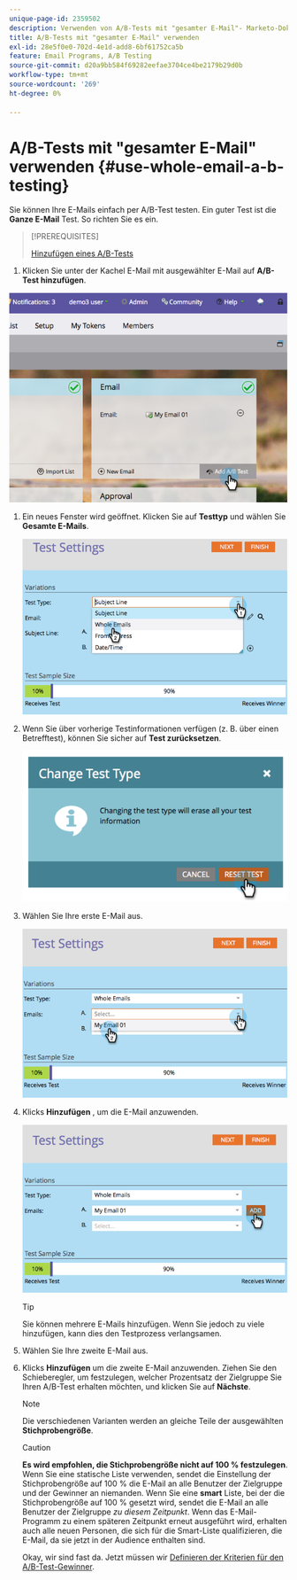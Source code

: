 ```yaml
---
unique-page-id: 2359502
description: Verwenden von A/B-Tests mit "gesamter E-Mail"- Marketo-Dokumente - Produktdokumentation
title: A/B-Tests mit "gesamter E-Mail" verwenden
exl-id: 28e5f0e0-702d-4e1d-add8-6bf61752ca5b
feature: Email Programs, A/B Testing
source-git-commit: d20a9bb584f69282eefae3704ce4be2179b29d0b
workflow-type: tm+mt
source-wordcount: '269'
ht-degree: 0%

---
```


# A/B-Tests mit &quot;gesamter E-Mail&quot; verwenden {#use-whole-email-a-b-testing}

Sie können Ihre E-Mails einfach per A/B-Test testen. Ein guter Test ist die **Ganze E-Mail** Test. So richten Sie es ein.

>[!PREREQUISITES]
>
>[Hinzufügen eines A/B-Tests](/help/marketo/product-docs/email-marketing/email-programs/email-program-actions/email-test-a-b-test/add-an-a-b-test.md)

1. Klicken Sie unter der Kachel E-Mail mit ausgewählter E-Mail auf **A/B-Test hinzufügen**.

![](assets/image2014-9-12-15-3a22-3a12.png)

1. Ein neues Fenster wird geöffnet. Klicken Sie auf **Testtyp** und wählen Sie **Gesamte E-Mails**.

   ![](assets/image2014-9-12-15-3a22-3a27.png)

1. Wenn Sie über vorherige Testinformationen verfügen (z. B. über einen Betrefftest), können Sie sicher auf **Test zurücksetzen**.

   ![](assets/image2014-9-12-15-3a22-3a40.png)

1. Wählen Sie Ihre erste E-Mail aus.

   ![](assets/image2014-9-12-15-3a22-3a52.png)

1. Klicks **Hinzufügen** , um die E-Mail anzuwenden.

   ![](assets/image2014-9-12-15-3a23-3a20.png)

   >[!TIP]
   >
   >Sie können mehrere E-Mails hinzufügen. Wenn Sie jedoch zu viele hinzufügen, kann dies den Testprozess verlangsamen.

1. Wählen Sie Ihre zweite E-Mail aus.

   [](assets/image2014-9-12-15-3a23-3a49.png)

1. Klicks **Hinzufügen** um die zweite E-Mail anzuwenden. Ziehen Sie den Schieberegler, um festzulegen, welcher Prozentsatz der Zielgruppe Sie Ihren A/B-Test erhalten möchten, und klicken Sie auf **Nächste**.

   [](assets/image2014-9-12-15-3a24-3a1.png)

   >[!NOTE]
   >
   >Die verschiedenen Varianten werden an gleiche Teile der ausgewählten **Stichprobengröße**.

   >[!CAUTION]
   >
   >**Es wird empfohlen, die Stichprobengröße nicht auf 100 % festzulegen**. Wenn Sie eine statische Liste verwenden, sendet die Einstellung der Stichprobengröße auf 100 % die E-Mail an alle Benutzer der Zielgruppe und der Gewinner an niemanden. Wenn Sie eine **smart** Liste, bei der die Stichprobengröße auf 100 % gesetzt wird, sendet die E-Mail an alle Benutzer der Zielgruppe _zu diesem Zeitpunkt_. Wenn das E-Mail-Programm zu einem späteren Zeitpunkt erneut ausgeführt wird, erhalten auch alle neuen Personen, die sich für die Smart-Liste qualifizieren, die E-Mail, da sie jetzt in der Audience enthalten sind.

   Okay, wir sind fast da. Jetzt müssen wir [Definieren der Kriterien für den A/B-Test-Gewinner](/help/marketo/product-docs/email-marketing/email-programs/email-program-actions/email-test-a-b-test/define-the-a-b-test-winner-criteria.md).
